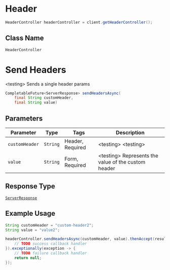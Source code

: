 # Header

```java
HeaderController headerController = client.getHeaderController();
```

## Class Name

`HeaderController`


# Send Headers

&lt;testing&gt; Sends a single header params

```java
CompletableFuture<ServerResponse> sendHeadersAsync(
    final String customHeader,
    final String value)
```

## Parameters

| Parameter | Type | Tags | Description |
|  --- | --- | --- | --- |
| `customHeader` | `String` | Header, Required | &lt;testing&gt; &lt;testing&gt; |
| `value` | `String` | Form, Required | &lt;testing&gt; Represents the value of the custom header |

## Response Type

[`ServerResponse`](/doc/models/server-response.md)

## Example Usage

```java
String customHeader = "custom-header2";
String value = "value2";

headerController.sendHeadersAsync(customHeader, value).thenAccept(result -> {
    // TODO success callback handler
}).exceptionally(exception -> {
    // TODO failure callback handler
    return null;
});
```

